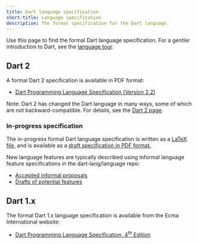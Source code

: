 ```yaml
---
title: Dart language specification
short-title: Language specification
description: The formal specification for the Dart language.
---
```


Use this page to find the formal Dart language specification.
For a gentler introduction to Dart, see the
[language tour](/guides/language/language-tour).

## Dart 2

A formal Dart 2 specification is available in PDF format:

  * [Dart Programming Language Specification (Version 2.2)](/guides/language/specifications/DartLangSpec-v2.2.pdf)

Note: Dart 2 has changed the Dart language in many ways, some of which are not
backward-compatible. For details, see the [Dart 2 page](/dart-2).

### In-progress specification

The in-progress formal Dart language specification is written as a
[LaTeX file,](https://github.com/dart-lang/sdk/blob/master/docs/language/dartLangSpec.tex)
and is available as a [draft specification in PDF format.](https://spec.dart.dev/DartLangSpecDraft.pdf)

New language features are typically described using informal language feature specifications in the dart-lang/language repo:
  * [Accepted informal proposals](https://github.com/dart-lang/language/tree/master/accepted)
  * [Drafts of potential features](https://github.com/dart-lang/language/tree/master/working)


## Dart 1.x

The formal Dart 1.x language specification is available from
the Ecma International website:

* <a href="http://www.ecma-international.org/publications/files/ECMA-ST/ECMA-408.pdf"
   target="_blank" rel="noopener">Dart Programming Language Specification, 4<sup>th</sup> Edition</a>
